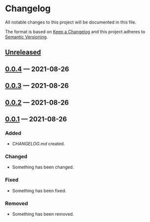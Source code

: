 # Changelog

All notable changes to this project will be documented in this file.

The format is based on [Keep a Changelog](http://keepachangelog.com)
and this project adheres to [Semantic Versioning](http://semver.org/spec/v2.0.0.html).


## [Unreleased]

## [0.0.4] — 2021-08-26

## [0.0.3] — 2021-08-26

## [0.0.2] — 2021-08-26

## [0.0.1] — 2021-08-26
### Added
- _CHANGELOG.md_ created.
### Changed
- Something has been changed.
### Fixed
- Something has been fixed.
### Removed
- Something has been removed.


[0.0.1]: https://github.com/org.clojars.wang/simple-logging/compare/0.0.0...0.0.1
[0.0.2]: https://github.com/org.clojars.wang/simple-logging/compare/0.0.1...0.0.2
[0.0.3]: https://github.com/org.clojars.wang/simple-logging/compare/0.0.2...0.0.3
[0.0.4]: https://github.com/org.clojars.wang/simple-logging/compare/0.0.3...0.0.4
[Unreleased]: https://github.com/org.clojars.wang/simple-logging/compare/0.0.4...HEAD
